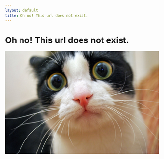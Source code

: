 ```yaml
---
layout: default
title: Oh no! This url does not exist.
---
```


# Oh no! This url does not exist.

<img class="img-responsive img-rounded" src="/images/404.jpg" />
